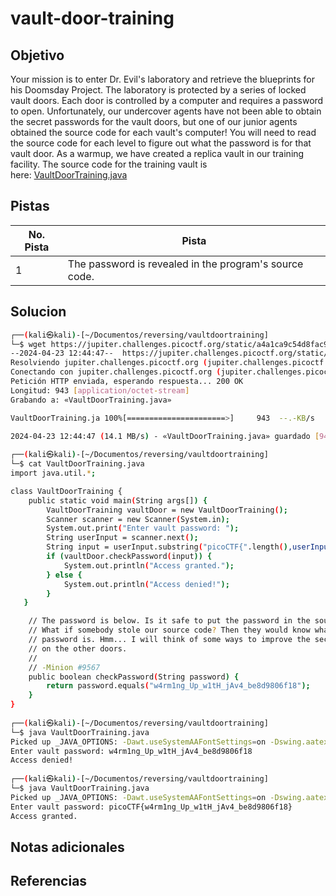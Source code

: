 # vault-door-training

## Objetivo
Your mission is to enter Dr. Evil's laboratory and retrieve the blueprints for his Doomsday Project. The laboratory is protected by a series of locked vault doors. Each door is controlled by a computer and requires a password to open. Unfortunately, our undercover agents have not been able to obtain the secret passwords for the vault doors, but one of our junior agents obtained the source code for each vault's computer! You will need to read the source code for each level to figure out what the password is for that vault door. As a warmup, we have created a replica vault in our training facility. The source code for the training vault is here: [VaultDoorTraining.java](https://jupiter.challenges.picoctf.org/static/a4a1ca9c54d8fac9404f9cbc50d9751a/VaultDoorTraining.java)

## Pistas

| No. Pista | Pista                                                  |
| --------- | ------------------------------------------------------ |
| 1         | The password is revealed in the program's source code. |


## Solucion
```bash
┌──(kali㉿kali)-[~/Documentos/reversing/vaultdoortraining]
└─$ wget https://jupiter.challenges.picoctf.org/static/a4a1ca9c54d8fac9404f9cbc50d9751a/VaultDoorTraining.java
--2024-04-23 12:44:47--  https://jupiter.challenges.picoctf.org/static/a4a1ca9c54d8fac9404f9cbc50d9751a/VaultDoorTraining.java
Resolviendo jupiter.challenges.picoctf.org (jupiter.challenges.picoctf.org)... 3.131.60.8
Conectando con jupiter.challenges.picoctf.org (jupiter.challenges.picoctf.org)[3.131.60.8]:443... conectado.
Petición HTTP enviada, esperando respuesta... 200 OK
Longitud: 943 [application/octet-stream]
Grabando a: «VaultDoorTraining.java»

VaultDoorTraining.ja 100%[======================>]     943  --.-KB/s    en 0s      

2024-04-23 12:44:47 (14.1 MB/s) - «VaultDoorTraining.java» guardado [943/943]
																			
┌──(kali㉿kali)-[~/Documentos/reversing/vaultdoortraining]
└─$ cat VaultDoorTraining.java 
import java.util.*;

class VaultDoorTraining {
    public static void main(String args[]) {
        VaultDoorTraining vaultDoor = new VaultDoorTraining();
        Scanner scanner = new Scanner(System.in); 
        System.out.print("Enter vault password: ");
        String userInput = scanner.next();
        String input = userInput.substring("picoCTF{".length(),userInput.length()-1);
        if (vaultDoor.checkPassword(input)) {
            System.out.println("Access granted.");
        } else {
            System.out.println("Access denied!");
        }
   }

    // The password is below. Is it safe to put the password in the source code?
    // What if somebody stole our source code? Then they would know what our
    // password is. Hmm... I will think of some ways to improve the security
    // on the other doors.
    //
    // -Minion #9567
    public boolean checkPassword(String password) {
        return password.equals("w4rm1ng_Up_w1tH_jAv4_be8d9806f18");
    }
}
                                                                                    
┌──(kali㉿kali)-[~/Documentos/reversing/vaultdoortraining]
└─$ java VaultDoorTraining.java
Picked up _JAVA_OPTIONS: -Dawt.useSystemAAFontSettings=on -Dswing.aatext=true
Enter vault password: w4rm1ng_Up_w1tH_jAv4_be8d9806f18
Access denied!
                                                                                    
┌──(kali㉿kali)-[~/Documentos/reversing/vaultdoortraining]
└─$ java VaultDoorTraining.java
Picked up _JAVA_OPTIONS: -Dawt.useSystemAAFontSettings=on -Dswing.aatext=true
Enter vault password: picoCTF{w4rm1ng_Up_w1tH_jAv4_be8d9806f18}
Access granted.
```

## Notas adicionales

## Referencias